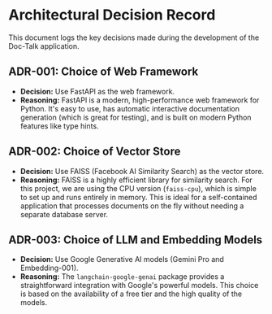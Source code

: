 # Architectural Decision Record

This document logs the key decisions made during the development of the Doc-Talk application.

## ADR-001: Choice of Web Framework

- **Decision:** Use FastAPI as the web framework.
- **Reasoning:** FastAPI is a modern, high-performance web framework for Python. It's easy to use, has automatic interactive documentation generation (which is great for testing), and is built on modern Python features like type hints.

## ADR-002: Choice of Vector Store

- **Decision:** Use FAISS (Facebook AI Similarity Search) as the vector store.
- **Reasoning:** FAISS is a highly efficient library for similarity search. For this project, we are using the CPU version (`faiss-cpu`), which is simple to set up and runs entirely in memory. This is ideal for a self-contained application that processes documents on the fly without needing a separate database server.

## ADR-003: Choice of LLM and Embedding Models

- **Decision:** Use Google Generative AI models (Gemini Pro and Embedding-001).
- **Reasoning:** The `langchain-google-genai` package provides a straightforward integration with Google's powerful models. This choice is based on the availability of a free tier and the high quality of the models.

